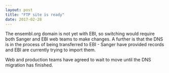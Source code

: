 ```yaml
---
layout: post
title: "FTP site is ready"
date: 2017-02-28
---
```


The ensembl.org domain is not yet with EBI, so switching would require both Sanger and EBI web teams to make changes. A further is that the DNS is in the process of being transferred to EBI - Sanger have provided records and EBI are currently trying to import them.

Web and production teams  have agreed to wait to move until the DNS migration has finished.

